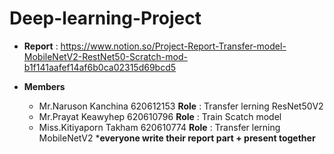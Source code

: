 # Deep-learning-Project
- **Report** : https://www.notion.so/Project-Report-Transfer-model-MobileNetV2-RestNet50-Scratch-mod-b1f141aafef14af6b0ca02315d69bcd5

- **Members**
    - Mr.Naruson Kanchina 620612153     **Role** : Transfer lerning ResNet50V2
    - Mr.Prayat Keawyhep 620610796      **Role** : Train Scatch model
    - Miss.Kitiyaporn Takham 620610774  **Role** : Transfer lerning MobileNetV2
***everyone write their report part + present together**
